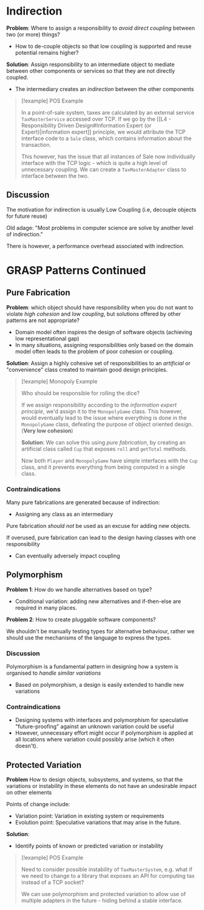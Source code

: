 
# Indirection

**Problem**: Where to assign a responsibility to *avoid direct coupling*  between two (or more) things?
- How to de-couple objects so that low coupling is supported and reuse potential remains higher?

**Solution**:
Assign responsibility to an intermediate object to mediate between other components or services so that they are not directly coupled.
- The intermediary creates an *indirection* between the other components

>[!example] POS Example
>
>In a point-of-sale system, taxes are calculated by an external service `TaxMasterService` accessed over TCP. If we go by the [[L4 - Responsibility Driven Design#Information Expert (or Expert)|information expert]] principle, we would attribute the TCP interface code to a `Sale` class, which contains information about the transaction.
>
>This however, has the issue that all instances of Sale now individually interface with the TCP logic - which is quite a high level of unnecessary coupling. We can create a `TaxMasterAdapter` class to interface between the two.
>

## Discussion

The motivation for indirection is usually Low Coupling (i.e, decouple objects for future reuse)

Old adage:
	"Most problems in computer science are solve by another level of indirection."

There is however, a performance overhead associated with indirection.


# GRASP Patterns Continued

## Pure Fabrication

**Problem**: which object should have responsibility when you do not want to violate *high cohesion* and *low coupling*, but solutions offered by other patterns are not appropriate?
- Domain model often inspires the design of software objects (achieving low representational gap)
- In many situations, assigning responsibilities only based on the domain model often leads to the problem of poor cohesion or coupling.

**Solution**: Assign a highly cohesive set of responsibilities to an *artificial* or "convenience" class created to maintain good design principles.

>[!example] Monopoly Example
>
>Who should be responsible for rolling the dice?
>
>If we assign responsibility according to the *information expert principle*, we'd assign it to the `MonopolyGame` class. This however, would eventually lead to the issue where everything is done in the `MonopolyGame` class, defeating the purpose of object oriented design. (**Very low cohesion**)
>
>
>**Solution**: We can solve this using *pure fabrication*, by creating an artificial class called `Cup` that exposes `roll` and `getTotal` methods.
>
>Now both `Player` and `MonopolyGame` have simple interfaces with the `Cup` class, and it prevents everything from being computed in a single class.
>

### Contraindications
Many pure fabrications are generated because of indirection:
- Assigning any class as an intermediary

Pure fabrication *should not* be used as an excuse for adding new objects.

If overused, pure fabrication can lead to the design having classes with one responsibility
- Can eventually adversely impact coupling


## Polymorphism

**Problem 1**: How do we handle alternatives based on type?
- Conditional variation: adding new alternatives and if-then-else are required in many places.

**Problem 2**: How to create pluggable software components?


We shouldn't be manually testing types for alternative behaviour, rather we should use the mechanisms of the language to express the types.

### Discussion
Polymorphism is a fundamental pattern in designing how a system is organised to *handle similar variations*
- Based on polymorphism, a design is easily extended to handle new variations

### Contraindications
- Designing systems with interfaces and polymorphism for speculative "future-proofing" against an unknown variation could be useful
- However, unnecessary effort might occur if polymorphism is applied at all locations where variation could possibly arise (which it often doesn't).


## Protected Variation
**Problem** How to design objects, subsystems, and systems, so that the variations or instability in these elements do not have an undesirable impact on other elements

Points of change include:
- Variation point: Variation in existing system or requirements
- Evolution point: Speculative variations that may arise in the future.

**Solution**:
- Identify points of known or predicted variation or instability


>[!example] POS Example
>
>Need to consider possible instability of `TaxMasterSystem`, e.g. what if we need to change to a library that exposes an API for computing tax instead of a TCP socket?
>
>We can use polymorphism and protected variation to allow use of multiple adapters in the future - hiding behind a stable interface.



